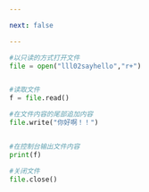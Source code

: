 ```yaml
---

next: false

---
```




<BlogInfo id="727"/>

```python
#以只读的方式打开文件
file = open("lll02sayhello","r+")


#读取文件
f = file.read()

#在文件内容的尾部追加内容
file.write("你好啊！！")


#在控制台输出文件内容
print(f)

#关闭文件
file.close()
```



<ActionBox />
